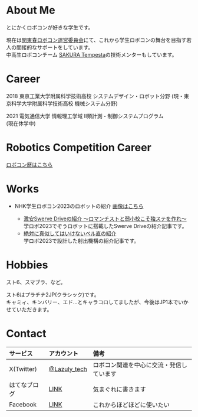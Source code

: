 # About Me

とにかくロボコンが好きな学生です。

現在は[関東春ロボコン運営委員会](https://kantouharurobo.com/unei/about-us)にて、これから学生ロボコンの舞台を目指す若人の間接的なサポートをしています。  
中高生ロボコンチーム [SAKURA Tempesta](https://sakura-tempesta.org)の技術メンターもしています。

# Career

2018 東京工業大学附属科学技術高校 システムデザイン・ロボット分野 (現・東京科学大学附属科学技術高校 機械システム分野)

2021 電気通信大学 情報理工学域 II類計測・制御システムプログラム  
(現在休学中)

# Robotics Competition Career

[ロボコン歴はこちら](./robocon-career.html)

# Works

- NHK学生ロボコン2023のロボットの紹介
[画像はこちら](https://twitter.com/Lazuly_tech/status/1665911290844573697)

    - [激安Swerve Driveの紹介 〜ロマンチストと弱小校こそ独ステを作れ〜](https://lazuly.hatenablog.com/entry/uecsd2023)  
        学ロボ2023でぞうロボットに搭載したSwerve Driveの紹介記事です。
    - [絶対に真似してはいけないベル直の紹介](https://lazuly.hatenablog.com/entry/belt-throwing)  
        学ロボ2023で設計した射出機構の紹介記事です。

# Hobbies

スト6、スマブラ、など。

スト6はプラチナ2JP(クラシック)です。  
キャミィ、キンバリー、エド…とキャラコロしてましたが、今後はJP1本でいかせていただきます。

# Contact

|サービス|アカウント|備考|
|:---|:---|:---|
|X(Twitter)|[@Lazuly_tech](https://twitter.com/lazuly_tech)|ロボコン関連を中心に交流・発信しています|
|はてなブログ|[LINK](https://lazuly.hatenablog.com)|気まぐれに書きます|
|Facebook|[LINK](https://www.facebook.com/profile.php?id=100028977140855)|これからほどほどに使いたい|

